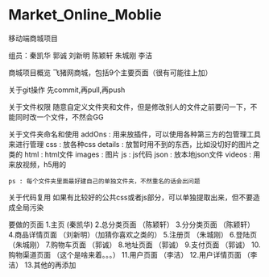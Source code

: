 # Market_Online_Moblie
移动端商城项目

组员：秦凯华 郭诚 刘新明 陈颖轩 朱城刚 李洁

商城项目概览
	飞猪网商城，包括9个主要页面（很有可能往上加）

关于git操作
	先commit,再pull,再push

关于文件权限
	随意自定义文件夹和文件，但是修改别人的文件之前要问一下，不能同时改一个文件，不然会GG

关于文件夹命名和使用
	addOns : 用来放插件，可以使用各种第三方的包管理工具来进行管理
	css : 放各种css
	details : 放暂时用不到的东西，比如没切好的图片之类的
	html : html文件
	images : 图片
	js : js代码
	json : 放本地json文件
	videos : 用来放视频，h5用的

	ps : 每个文件夹里面最好建自己的单独文件夹，不然重名的话会出问题

关于代码复用
	如果有比较好的公共css或者js部分，可以单独提取出来，但不要造成全局污染

要做的页面
	1.主页 (秦凯华)
	2.总分类页面 （陈颖轩）
	3.分分类页面  （陈颖轩）
	4.商品详情页面  （刘新明）（加猜你喜欢之类的）
	5.注册页 （朱城刚）
	6.登陆页  （朱城刚）
	7.购物车页面  （郭诚）
	8.地址页面  （郭诚）
	9.支付页面	（郭诚）
	10.购物渠道页面  （这个是啥来着。。。）
	11.用户页面  （李洁）
	12.用户详情页面 （李洁）
	13.其他的再添加

